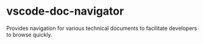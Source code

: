 # vscode-doc-navigator
Provides navigation for various technical documents to facilitate developers to browse quickly.
